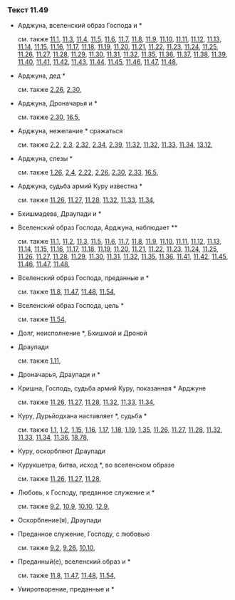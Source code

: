 ### Текст 11.49
	
- Арджуна, вселенский образ Господа и \*

	см. также  [11.1](../11/1101.md),  [11.3](../11/1103.md),  [11.4](../11/1104.md),  [11.5](../11/1105.md),  [11.6](../11/1106.md),  [11.7](../11/1107.md),  [11.8](../11/1108.md),  [11.9](../11/1109.md),  [11.10](../11/1110.md),  [11.11](../11/1111.md),  [11.12](../11/1112.md),  [11.13](../11/1113.md),  [11.14](../11/1114.md),  [11.15](../11/1115.md),  [11.16](../11/1116.md),  [11.17](../11/1117.md),  [11.18](../11/1118.md),  [11.19](../11/1119.md),  [11.20](../11/1120.md),  [11.21](../11/1121.md),  [11.22](../11/1122.md),  [11.23](../11/1123.md),  [11.24](../11/1124.md),  [11.25](../11/1125.md),  [11.26](../11/1126.md),  [11.27](../11/1127.md),  [11.28](../11/1128.md),  [11.29](../11/1129.md),  [11.30](../11/1130.md),  [11.31](../11/1131.md),  [11.32](../11/1132.md),  [11.35](../11/1135.md),  [11.36](../11/1136.md),  [11.37](../11/1137.md),  [11.38](../11/1138.md),  [11.39](../11/1139.md),  [11.40](../11/1140.md),  [11.41](../11/1141.md),  [11.42](../11/1142.md),  [11.43](../11/1143.md),  [11.44](../11/1144.md),  [11.45](../11/1145.md),  [11.46](../11/1146.md),  [11.47](../11/1147.md),  [11.48](../11/1148.md), 
	
- Арджуна, дед \*

	см. также  [2.26](../02/0226.md),  [2.30](../02/0230.md), 
	
- Арджуна, Дроначарья и \*

	см. также  [2.30](../02/0230.md),  [16.5](../16/1605.md), 
	
- Арджуна, нежелание \* сражаться

	см. также  [2.2](../02/0202.md),  [2.3](../02/0203.md),  [2.32](../02/0232.md),  [2.34](../02/0234.md),  [2.39](../02/0239.md),  [11.32](../11/1132.md),  [11.32](../11/1132.md),  [11.33](../11/1133.md),  [11.34](../11/1134.md),  [13.12](../13/1312.md), 
	
- Арджуна, слезы \*

	см. также  [1.26](../01/0126.md),  [2.4](../02/0204.md),  [2.22](../02/0222.md),  [2.26](../02/0226.md),  [2.30](../02/0230.md),  [2.33](../02/0233.md),  [16.5](../16/1605.md), 
	
- Арджуна, судьба армий Куру известна \*

	см. также  [11.26](../11/1126.md),  [11.27](../11/1127.md),  [11.28](../11/1128.md),  [11.32](../11/1132.md),  [11.33](../11/1133.md),  [11.34](../11/1134.md), 
	
- Бхишмадева, Драупади и \*

	
- Вселенский образ Господа, Арджуна, наблюдает \*\*

	см. также  [11.1](../11/1101.md),  [11.2](../11/1102.md),  [11.3](../11/1103.md),  [11.5](../11/1105.md),  [11.6](../11/1106.md),  [11.7](../11/1107.md),  [11.8](../11/1108.md),  [11.9](../11/1109.md),  [11.10](../11/1110.md),  [11.11](../11/1111.md),  [11.12](../11/1112.md),  [11.13](../11/1113.md),  [11.14](../11/1114.md),  [11.15](../11/1115.md),  [11.16](../11/1116.md),  [11.17](../11/1117.md),  [11.18](../11/1118.md),  [11.19](../11/1119.md),  [11.20](../11/1120.md),  [11.21](../11/1121.md),  [11.22](../11/1122.md),  [11.23](../11/1123.md),  [11.24](../11/1124.md),  [11.25](../11/1125.md),  [11.26](../11/1126.md),  [11.27](../11/1127.md),  [11.28](../11/1128.md),  [11.29](../11/1129.md),  [11.30](../11/1130.md),  [11.31](../11/1131.md),  [11.32](../11/1132.md),  [11.35](../11/1135.md),  [11.36](../11/1136.md),  [11.41](../11/1141.md),  [11.42](../11/1142.md),  [11.45](../11/1145.md),  [11.46](../11/1146.md),  [11.47](../11/1147.md),  [11.48](../11/1148.md), 
	
- Вселенский образ Господа, преданные и \*

	см. также  [11.8](../11/1108.md),  [11.47](../11/1147.md),  [11.48](../11/1148.md),  [11.54](../11/1154.md), 
	
- Вселенский образ Господа, цель \*

	см. также  [11.54](../11/1154.md), 
	
- Долг, неисполнение \*, Бхишмой и Дроной

	
- Драупади

	см. также  [1.11](../01/0111.md), 
	
- Дроначарья, Драупади и \*

	
- Кришна, Господь, судьба армий Куру, показанная \* Арджуне

	см. также  [11.26](../11/1126.md),  [11.27](../11/1127.md),  [11.28](../11/1128.md),  [11.32](../11/1132.md),  [11.33](../11/1133.md),  [11.34](../11/1134.md), 
	
- Куру, Дурьйодхана наставляет \*, судьба \*

	см. также  [1.1](../01/0101.md),  [1.2](../01/0102.md),  [1.15](../01/0115.md),  [1.16](../01/0116.md),  [1.17](../01/0117.md),  [1.18](../01/0118.md),  [1.19](../01/0119.md),  [1.35](../01/0135.md),  [11.26](../11/1126.md),  [11.27](../11/1127.md),  [11.28](../11/1128.md),  [11.32](../11/1132.md),  [11.33](../11/1133.md),  [11.34](../11/1134.md),  [11.36](../11/1136.md),  [18.78](../18/1878.md), 
	
- Куру, оскорбляют Драупади

	
- Курукшетра, битва, исход \*, во вселенском образе

	см. также  [11.26](../11/1126.md),  [11.27](../11/1127.md),  [11.28](../11/1128.md), 
	
- Любовь, к Господу, преданное служение и \*

	см. также  [9.2](../09/0902.md),  [10.9](../10/1009.md),  [10.10](../10/1010.md),  [12.9](../12/1209.md), 
	
- Оскорбление(я), Драупади

	
- Преданное служение, Господу, с любовью

	см. также  [9.2](../09/0902.md),  [9.26](../09/0926.md),  [10.10](../10/1010.md), 
	
- Преданный(е), вселенский образ и \*

	см. также  [11.8](../11/1108.md),  [11.47](../11/1147.md),  [11.48](../11/1148.md),  [11.54](../11/1154.md), 
	
- Умиротворение, преданные и \*

